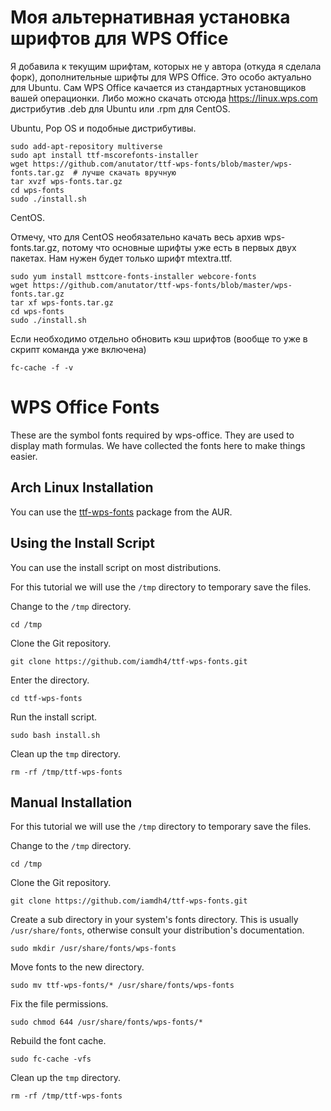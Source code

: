 # Моя альтернативная установка шрифтов для WPS Office
Я добавила к текущим шрифтам, которых не у автора (откуда я сделала форк), дополнительные шрифты для WPS Office. Это особо актуально для Ubuntu.
Сам WPS Office качается из стандартных установщиков вашей операционки. Либо можно скачать отсюда https://linux.wps.com дистрибутив .deb для Ubuntu или .rpm для CentOS.

Ubuntu, Pop OS и подобные дистрибутивы.
```
sudo add-apt-repository multiverse
sudo apt install ttf-mscorefonts-installer
wget https://github.com/anutator/ttf-wps-fonts/blob/master/wps-fonts.tar.gz  # лучше скачать вручную
tar xvzf wps-fonts.tar.gz
cd wps-fonts
sudo ./install.sh
```
CentOS.

Отмечу, что для CentOS необязательно качать весь архив wps-fonts.tar.gz, потому что основные шрифты уже есть в первых двух пакетах. Нам нужен будет только шрифт mtextra.ttf.
```
sudo yum install msttcore-fonts-installer webcore-fonts
wget https://github.com/anutator/ttf-wps-fonts/blob/master/wps-fonts.tar.gz
tar xf wps-fonts.tar.gz
cd wps-fonts
sudo ./install.sh
```
Если необходимо отдельно обновить кэш шрифтов (вообще то уже в скрипт команда уже включена)
```
fc-cache -f -v
```

# WPS Office Fonts

These are the symbol fonts required by wps-office. They are used to display math formulas. We have collected the fonts here to make things easier.

## Arch Linux Installation

You can use the [ttf-wps-fonts](https://aur.archlinux.org/packages/ttf-wps-fonts/)  package from the AUR.

## Using the Install Script

You can use the install script on most distributions.

For this tutorial we will use the `/tmp` directory to temporary save the files.

Change to the `/tmp` directory.
```
cd /tmp
```

Clone the Git repository.
```
git clone https://github.com/iamdh4/ttf-wps-fonts.git
```

Enter the directory.
```
cd ttf-wps-fonts
```

Run the install script.
```
sudo bash install.sh
```

Clean up the `tmp` directory.
```
rm -rf /tmp/ttf-wps-fonts
```
## Manual Installation

For this tutorial we will use the `/tmp` directory to temporary save the files.

Change to the `/tmp` directory.
```
cd /tmp
```

Clone the Git repository.
```
git clone https://github.com/iamdh4/ttf-wps-fonts.git
```

Create a sub directory in your system's fonts directory. This is usually `/usr/share/fonts`, otherwise consult your distribution's documentation.
```
sudo mkdir /usr/share/fonts/wps-fonts
```

Move fonts to the new directory.
```
sudo mv ttf-wps-fonts/* /usr/share/fonts/wps-fonts
```

Fix the file permissions.
```
sudo chmod 644 /usr/share/fonts/wps-fonts/*
```
Rebuild the font cache.
```
sudo fc-cache -vfs
```

Clean up the `tmp` directory.
```
rm -rf /tmp/ttf-wps-fonts
```





